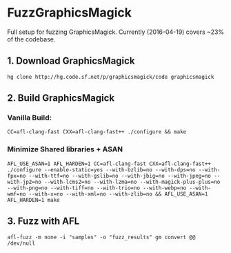 # FuzzGraphicsMagick
Full setup for fuzzing GraphicsMagick. Currently (2016-04-19) covers ~23% of the codebase.

## 1. Download GraphicsMagick
    hg clone http://hg.code.sf.net/p/graphicsmagick/code graphicsmagick

## 2. Build GraphicsMagick

### Vanilla Build:

    CC=afl-clang-fast CXX=afl-clang-fast++ ./configure && make

### Minimize Shared libraries + ASAN
    AFL_USE_ASAN=1 AFL_HARDEN=1 CC=afl-clang-fast CXX=afl-clang-fast++ ./configure --enable-static=yes --with-bzlib=no --with-dps=no --with-fpx=no --with-ttf=no --with-gslib=no --with-jbig=no --with-jpeg=no --with-jp2=no --with-lcms2=no --with-lzma=no --with-magick-plus-plus=no --with-png=no --with-tiff=no --with-trio=no --with-webp=no --with-wmf=no --with-x=no --with-xml=no --with-zlib=no && AFL_USE_ASAN=1 AFL_HARDEN=1 make


## 3. Fuzz with AFL

    afl-fuzz -m none -i "samples" -o "fuzz_results" gm convert @@ /dev/null
